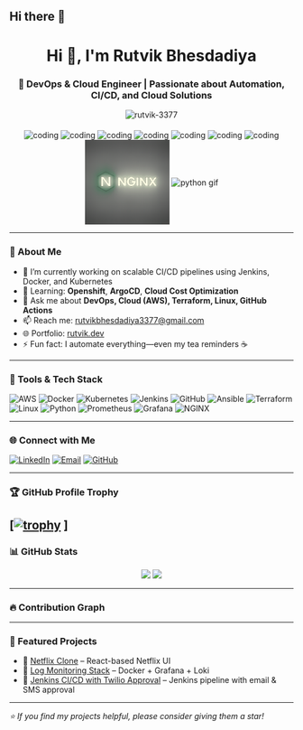 ## Hi there 👋

<h1 align="center">Hi 👋, I'm Rutvik Bhesdadiya</h1>
<h3 align="center">🚀 DevOps & Cloud Engineer | Passionate about Automation, CI/CD, and Cloud Solutions</h3>

<p align="center">
  <img src="https://komarev.com/ghpvc/?username=rutvik-3377&label=Profile%20views&color=0e75b6&style=flat" alt="rutvik-3377" />
</p>
<p align="center">
  <img align="middle" alt="coding" width="150" height="150" src="https://media.licdn.com/dms/image/C4D12AQGPHPw1EQRu1Q/article-cover_image-shrink_600_2000/0/1645684142018?e=2147483647&v=beta&t=SllF47i-q6d9iufTZS9hMwkbbL5VM7cRdy6oJXUXCtM" />
  <img align="middle" alt="coding" width="150" height="150" src="https://i.pinimg.com/originals/f5/5e/80/f55e8059ea945abfd6804b887dd4a0af.gif" />
  <img align="middle" alt="coding" width="150" height="150" src="https://cdn.dribbble.com/userupload/24890778/file/original-d6503d19e09a7f7c0ce51e1eddbdc1c2.gif" />
  <img align="middle" alt="coding" width="150" height="150" src="https://cdn.dribbble.com/userupload/23311639/file/original-36ccb4c185bf6a46aea75c6f819df611.gif" />
  <img align="middle" alt="coding" width="150" height="150" src="https://i0.wp.com/automatenow.io/wp-content/uploads/2024/01/jenkins-test-automation.gif?resize=691%2C461&ssl=1" />
  <img align="middle" alt="coding" width="150" height="150" src="https://www.atatus.com/blog/content/images/2024/02/kubectl-top-resource-utilization-metrics.gif" />
  <img align="middle" alt="coding" width="150" height="150" src="https://images.pling.com/img/00/00/55/86/05/1442245/24647f211b4887364973b9958bed65676de9dec5c25505c0b4515aa0c8d05ffd0bff.gif" />
  <img align="middle" alt="nginx gif" width="150" height="150" src="https://raw.githubusercontent.com/Meet01234/Meet01234/main/nginx_icon_animation.gif" />
  <img align="middle" alt="python gif" width="150" height="150" src="https://raw.githubusercontent.com/Meet01234/Meet01234/main/python_icon_animation.gif" />
</p>

---

### 💫 About Me

- 🔭 I’m currently working on scalable CI/CD pipelines using Jenkins, Docker, and Kubernetes
- 🌱 Learning: **Openshift**, **ArgoCD**, **Cloud Cost Optimization**
- 💬 Ask me about **DevOps, Cloud (AWS), Terraform, Linux, GitHub Actions**
- 📫 Reach me: rutvikbhesdadiya3377@gmail.com
- 🌐 Portfolio: [rutvik.dev](https://github.com/rutvik-3377)
- ⚡ Fun fact: I automate everything—even my tea reminders ☕

---

### 🧰 Tools & Tech Stack

![AWS](https://img.shields.io/badge/AWS-232F3E?style=for-the-badge&logo=amazonaws&logoColor=white)
![Docker](https://img.shields.io/badge/Docker-2496ED?style=for-the-badge&logo=docker&logoColor=white)
![Kubernetes](https://img.shields.io/badge/Kubernetes-326CE5?style=for-the-badge&logo=kubernetes&logoColor=white)
![Jenkins](https://img.shields.io/badge/Jenkins-D24939?style=for-the-badge&logo=jenkins&logoColor=white)
![GitHub](https://img.shields.io/badge/GitHub-181717?style=for-the-badge&logo=github&logoColor=white)
![Ansible](https://img.shields.io/badge/Ansible-EE0000?style=for-the-badge&logo=ansible&logoColor=white)
![Terraform](https://img.shields.io/badge/Terraform-623CE4?style=for-the-badge&logo=terraform&logoColor=white)
![Linux](https://img.shields.io/badge/Linux-FCC624?style=for-the-badge&logo=linux&logoColor=black)
![Python](https://img.shields.io/badge/Python-3776AB?style=for-the-badge&logo=python&logoColor=white)
![Prometheus](https://img.shields.io/badge/Prometheus-E6522C?style=for-the-badge&logo=prometheus&logoColor=white)
![Grafana](https://img.shields.io/badge/Grafana-F46800?style=for-the-badge&logo=grafana&logoColor=white)
![NGINX](https://img.shields.io/badge/Nginx-009639?style=for-the-badge&logo=nginx&logoColor=white)

---

### 🌐 Connect with Me

[![LinkedIn](https://img.shields.io/badge/-Rutvik%20Bhesdadiya-blue?style=for-the-badge&logo=Linkedin&logoColor=white)](https://linkedin.com/in/rutvikbhesdadiya)
[![Email](https://img.shields.io/badge/-rutvikbhesdadiya3377@gmail.com-D14836?style=for-the-badge&logo=gmail&logoColor=white)](mailto:rutvikbhesdadiya3377@gmail.com)
[![GitHub](https://img.shields.io/badge/-GitHub-000000?style=for-the-badge&logo=github&logoColor=white)](https://github.com/rutvik-3377)

---

### 🏆 GitHub Profile Trophy

[[![trophy](https://github-profile-trophy.vercel.app/?username=rutvik-3377&theme=gruvbox&no-frame=true&row=1&column=7)](https://github.com/ryo-ma/github-profile-trophy)
]
---

### 📊 GitHub Stats

<p align="center">
  <img src="https://github-readme-stats.vercel.app/api?username=rutvik-3377&show_icons=true&theme=tokyonight" width="47%" />
  <img src="https://github-readme-stats.vercel.app/api/top-langs/?username=rutvik-3377&layout=compact&theme=tokyonight" width="47%" />
</p>

---

### 🔥 Contribution Graph



---

### 📂 Featured Projects

- 🔹 [Netflix Clone](https://github.com/rutvik-3377/Netflix_clone) – React-based Netflix UI  
- 🔹 [Log Monitoring Stack](https://github.com/rutvik-3377/Dockerized-Log-Monitoring-with-Grafana-Loki-Promtail) – Docker + Grafana + Loki  
- 🔹 [Jenkins CI/CD with Twilio Approval](https://github.com/rutvik-3377/Last-try.git) – Jenkins pipeline with email & SMS approval

---

_⭐️ If you find my projects helpful, please consider giving them a star!_
